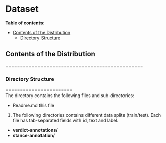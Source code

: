 # Dataset


__Table of contents:__
- [Contents of the Distribution](#contents-of-the-distribution)
  - [Directory Structure](#directory-structure)

## Contents of the Distribution
=============================================== <br/>

### Directory Structure
=======================<br/>
The directory contains the following files and sub-directories:

* Readme.md this file

1. The following directories contains different data splits (train/test). Each file has tab-separated fields with id, text and label.
  * **verdict-annotations/**
  * **stance-annotation/**
